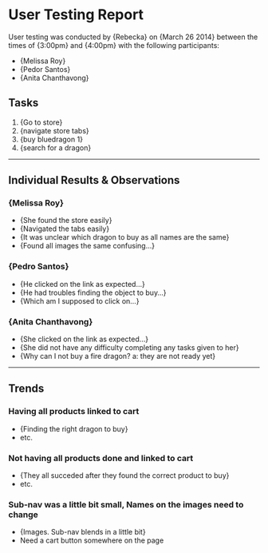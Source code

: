 # User Testing Report

User testing was conducted by {Rebecka} on {March 26 2014} between the times of {3:00pm} and {4:00pm} with the following participants:

- {Melissa Roy}
- {Pedor Santos}
- {Anita Chanthavong}

## Tasks

1. {Go to store}
2. {navigate store tabs}
3. {buy bluedragon 1}
4. {search for a dragon}

---

## Individual Results & Observations

### {Melissa Roy}

- {She found the store easily}
- {Navigated the tabs easily}
- {It was unclear which dragon to buy as all names are the same}
- {Found all images the same confusing…}

### {Pedro Santos}

- {He clicked on the link as expected…}
- {He had troubles finding the object to buy…}
- {Which am I supposed to click on…}

### {Anita Chanthavong}

- {She clicked on the link as expected…}
- {She did not have any difficulty completing any tasks given to her}
- {Why can I not buy a fire dragon? a: they are not ready yet}

---

## Trends

### Having all products linked to cart

- {Finding the right dragon to buy}
- etc.

### Not having all products done and linked to cart

- {They all succeded after they found the correct product to buy}
- etc.

### Sub-nav was a little bit small, Names on the images need to change

- {Images. Sub-nav blends in a little bit}
- Need a cart button somewhere on the page
